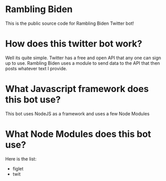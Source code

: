 # Rambling Biden
This is the public source code for Rambling Biden Twitter bot!

# How does this twitter bot work? 
Well its quite simple. Twitter has a free and open API that any one can sign up to use. Rambling Biden uses a module to send data to the API that then posts whatever text I provide.

# What Javascript framework does this bot use?
This bot uses NodeJS as a framework and uses a few Node Modules

# What Node Modules does this bot use?
Here is the list:
* figlet
* twit

